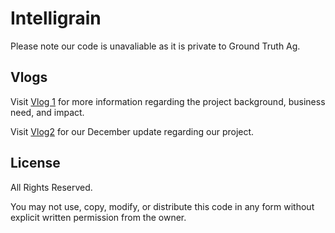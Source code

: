 # Intelligrain

Please note our code is unavaliable as it is private to Ground Truth Ag.

## Vlogs
Visit [Vlog 1](https://youtu.be/Toy1HftnyPE) for more information regarding the project background, business need, and impact.

Visit [Vlog2](https://youtu.be/We1OJHhkhQY) for our December update regarding our project.


## License
All Rights Reserved.

You may not use, copy, modify, or distribute this code in any form without explicit written permission from the owner.
